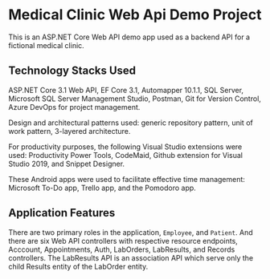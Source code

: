 # Medical Clinic Web Api Demo Project

This is an ASP.NET Core Web API demo app used as a backend API for a fictional medical clinic.

## Technology Stacks Used

ASP.NET Core 3.1 Web API, EF Core 3.1, Automapper 10.1.1, SQL Server, Microsoft SQL Server Management Studio, Postman, Git for Version Control, Azure DevOps for project management.

Design and architectural patterns used: generic repository pattern, unit of work pattern, 3-layered architecture.

For productivity purposes, the following Visual Studio extensions were used: Productivity Power Tools, CodeMaid, Github extension for Visual Studio 2019, and Snippet Designer. 

These Android apps were used to facilitate effective time management: Microsoft To-Do app, Trello app, and the Pomodoro app.

## Application Features

There are two primary roles in the application, `Employee`, and `Patient`. And there are six Web API controllers with respective resource endpoints, Acccount, Appointments, Auth, LabOrders, LabResults, and Records controllers. The LabResults API is an association API which serve only the child Results entity of the LabOrder entity.
